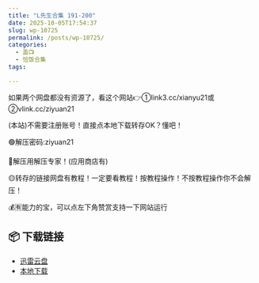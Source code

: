 ```yaml
---
title: "L先生合集 191-200"
date: 2025-10-05T17:54:37
slug: wp-10725
permalink: /posts/wp-10725/
categories:
  - 盖📺
  - 恰饭合集
tags:

---
```


如果两个网盘都没有资源了，看这个网站👉①link3.cc/xianyu21或②vlink.cc/ziyuan21

(本站)不需要注册账号！直接点本地下载转存OK？懂吧！

🟢解压密码:ziyuan21

🔵解压用解压专家！(应用商店有)

🟡转存的链接网盘有教程！一定要看教程！按教程操作！不按教程操作你不会解压！

💰🈶能力的宝，可以点左下角赞赏支持一下网站运行

## 📦 下载链接
- [迅雷云盘](https://blziyuan21.com/pay-download/10725?key=ddf6b0b384&down_id=0)
- [本地下载](https://blziyuan21.com/pay-download/10725?key=ddf6b0b384&down_id=1)

